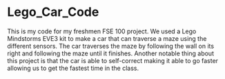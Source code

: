 # Lego_Car_Code

This is my code for my freshmen FSE 100 project. We used a Lego Mindstorms EVE3 kit to make a car that can traverse a maze using the different sensors. The car traverses the maze by following the wall on its right and following the maze until it finishes. Another notable thing about this project is that the car is able to self-correct making it able to go faster allowing us to get the fastest time in the class.
